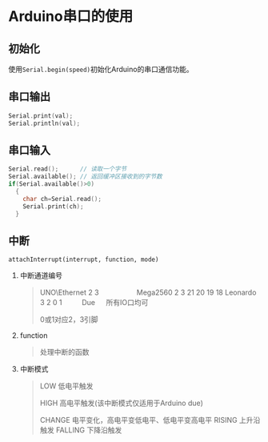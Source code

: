 <!-- 
title: 05-串口通信
sort: 
--> 
# Arduino串口的使用

## 初始化

使用`Serial.begin(speed)`初始化Arduino的串口通信功能。

## 串口输出

```c++
Serial.print(val);
Serial.println(val);
```

## 串口输入

```cpp
Serial.read();		// 读取一个字节
Serial.available();	// 返回缓冲区接收到的字节数
if(Serial.available()>0)
  {
    char ch=Serial.read();
    Serial.print(ch);
  }
```

## 中断

`attachInterrupt(interrupt, function, mode)`

1. 中断通道编号

   > UNO\Ethernet	2 3 　 　 　 　
   > Mega2560 		2 3 21 20 19 18
   > Leonardo 			3 2 0 1 　 　
   > Due 　				所有IO口均可
   >
   > 0或1对应2，3引脚

2. function

   > 处理中断的函数

3. 中断模式

   > LOW 			低电平触发
   >
   > HIGH 			高电平触发(该中断模式仅适用于Arduino due)
   >
   > CHANGE 	电平变化，高电平变低电平、低电平变高电平
   > RISING 		上升沿触发
   > FALLING 	下降沿触发

